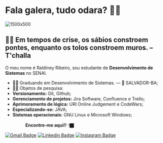 
# Fala galera, tudo odara? 👋🏿 
![1500x500](https://user-images.githubusercontent.com/64384382/114404388-078f1680-9b7c-11eb-871f-990606ca2e61.jpg)
##  🧘🏿‍ Em tempos de crise, os sábios constroem pontes, enquanto os tolos constroem muros. – T'challa 


O meu nome é Raldiney Ribeiro, sou estudante de **Desenvolvimento de Sistemas** no SENAI.


- 🧔🏾 Graduando em Desenvolvimento de Sistemas. — 📍 SALVADOR-BA;
- ✍🏿 Objetos de pesquisa:
- **Versionamento:** Git, Github;
- **Gerenciamento de projetos:** Jira Software, Confluence e Trello;   
- **Aprimoramento de lógica:** URI Online Judgement e CodeWars;
- **Especializando-se:** JAVA;
- **Sistemas operacionais:** GNU Linux e Microsoft Windows;




ㅤㅤㅤㅤㅤ**Encontre-me aqui!!**  👇🏿

[![Gmail Badge](https://img.shields.io/badge/-raldineyr@gmail.com-DEB887?style=flat-square&logo=Gmail&logoColor=white&link=mailto:raldineyr@gmail.com)](mailto:raldineyr@gmail.com)
[![Linkedin Badge](https://img.shields.io/badge/-LinkedIn-CD853F?style=flat-square&logo=Linkedin&logoColor=white&link=https://www.linkedin.com/in/raldineyr/)](https://www.linkedin.com/in/raldineyr/) [![Instagram Badge](https://img.shields.io/badge/-Instagram-A0522D?style=flat-square&logo=Instagram&logoColor=white&link=https://www.instagram.com/raldineyr/)](https://www.instagram.com/raldineyr/)











